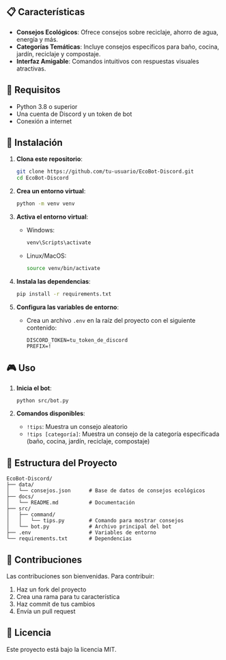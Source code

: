 ## 📋 Características

- **Consejos Ecológicos**: Ofrece consejos sobre reciclaje, ahorro de agua, energía y más.
- **Categorías Temáticas**: Incluye consejos específicos para baño, cocina, jardín, reciclaje y compostaje.
- **Interfaz Amigable**: Comandos intuitivos con respuestas visuales atractivas.

## 🔧 Requisitos

- Python 3.8 o superior
- Una cuenta de Discord y un token de bot
- Conexión a internet

## 🚀 Instalación

1. **Clona este repositorio**:
   ```bash
   git clone https://github.com/tu-usuario/EcoBot-Discord.git
   cd EcoBot-Discord
   ```

2. **Crea un entorno virtual**:
   ```bash
   python -m venv venv
   ```

3. **Activa el entorno virtual**:
   - Windows:
     ```bash
     venv\Scripts\activate
     ```
   - Linux/MacOS:
     ```bash
     source venv/bin/activate
     ```

4. **Instala las dependencias**:
   ```bash
   pip install -r requirements.txt
   ```

5. **Configura las variables de entorno**:
   - Crea un archivo `.env` en la raíz del proyecto con el siguiente contenido:
     ```
     DISCORD_TOKEN=tu_token_de_discord
     PREFIX=!
     ```

## 🎮 Uso

1. **Inicia el bot**:
   ```bash
   python src/bot.py
   ```

2. **Comandos disponibles**:
   - `!tips`: Muestra un consejo aleatorio
   - `!tips [categoría]`: Muestra un consejo de la categoría especificada (baño, cocina, jardín, reciclaje, compostaje)

## 📁 Estructura del Proyecto

```
EcoBot-Discord/
├── data/
│   └── consejos.json      # Base de datos de consejos ecológicos
├── docs/
│   └── README.md          # Documentación
├── src/
│   ├── command/
│   │   └── tips.py        # Comando para mostrar consejos
│   └── bot.py             # Archivo principal del bot
├── .env                   # Variables de entorno
└── requirements.txt       # Dependencias
```

## 🤝 Contribuciones

Las contribuciones son bienvenidas. Para contribuir:
1. Haz un fork del proyecto
2. Crea una rama para tu característica
3. Haz commit de tus cambios
4. Envía un pull request

## 📜 Licencia

Este proyecto está bajo la licencia MIT.
